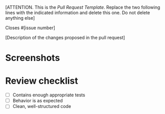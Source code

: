 [ATTENTION. This is the *Pull Request Template*. Replace the two following lines with the indicated information and delete this one. Do not delete anything else]

Closes #[issue number]

[Description of the changes proposed in the pull request]

# Screenshots

# Review checklist

- [ ] Contains enough appropriate tests
- [ ] Behavior is as expected
- [ ] Clean, well-structured code

